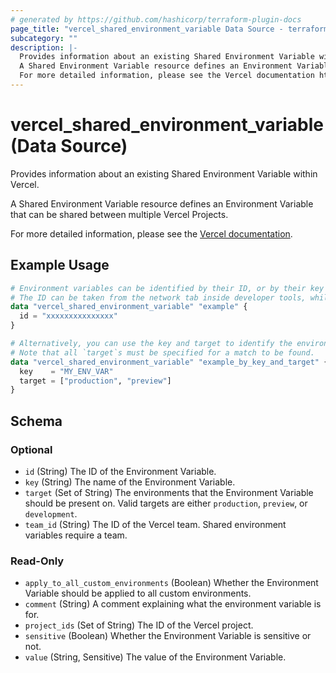 ```yaml
---
# generated by https://github.com/hashicorp/terraform-plugin-docs
page_title: "vercel_shared_environment_variable Data Source - terraform-provider-vercel"
subcategory: ""
description: |-
  Provides information about an existing Shared Environment Variable within Vercel.
  A Shared Environment Variable resource defines an Environment Variable that can be shared between multiple Vercel Projects.
  For more detailed information, please see the Vercel documentation https://vercel.com/docs/concepts/projects/environment-variables/shared-environment-variables.
---
```


# vercel_shared_environment_variable (Data Source)

Provides information about an existing Shared Environment Variable within Vercel.

A Shared Environment Variable resource defines an Environment Variable that can be shared between multiple Vercel Projects.

For more detailed information, please see the [Vercel documentation](https://vercel.com/docs/concepts/projects/environment-variables/shared-environment-variables).

## Example Usage

```terraform
# Environment variables can be identified by their ID, or by their key and target.
# The ID can be taken from the network tab inside developer tools, while you are on the project page.
data "vercel_shared_environment_variable" "example" {
  id = "xxxxxxxxxxxxxxx"
}

# Alternatively, you can use the key and target to identify the environment variable.
# Note that all `target`s must be specified for a match to be found.
data "vercel_shared_environment_variable" "example_by_key_and_target" {
  key    = "MY_ENV_VAR"
  target = ["production", "preview"]
}
```

<!-- schema generated by tfplugindocs -->
## Schema

### Optional

- `id` (String) The ID of the Environment Variable.
- `key` (String) The name of the Environment Variable.
- `target` (Set of String) The environments that the Environment Variable should be present on. Valid targets are either `production`, `preview`, or `development`.
- `team_id` (String) The ID of the Vercel team. Shared environment variables require a team.

### Read-Only

- `apply_to_all_custom_environments` (Boolean) Whether the Environment Variable should be applied to all custom environments.
- `comment` (String) A comment explaining what the environment variable is for.
- `project_ids` (Set of String) The ID of the Vercel project.
- `sensitive` (Boolean) Whether the Environment Variable is sensitive or not.
- `value` (String, Sensitive) The value of the Environment Variable.
